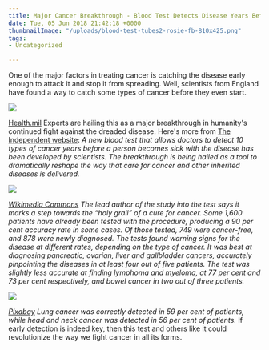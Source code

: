 ```yaml
---
title: Major Cancer Breakthrough - Blood Test Detects Disease Years Before It Occurs
date: Tue, 05 Jun 2018 21:42:18 +0000
thumbnailImage: "/uploads/blood-test-tubes2-rosie-fb-810x425.png"
tags:
- Uncategorized

---
```

One of the major factors in treating cancer is catching the disease early enough to attack it and stop it from spreading. Well, scientists from England have found a way to catch some types of cancer before they even start.

![](http://newsattorneys.staging.wpengine.com/wp-content/uploads/2018/06/blood-test-tubes2.jpg) 

[Health.mil](https://health.mil/News/Articles/2018/03/15/First-ever-blood-test-for-detecting-brain-injury-cleared-by-FDA) Experts are hailing this as a major breakthrough in humanity's continued fight against the dreaded disease. Here's more from [The Independent website](https://www.independent.co.uk/news/health/cancer-blood-test-tumour-detect-eric-klein-cleveland-centre-ohio-a8378356.html): _A new blood test that allows doctors to detect 10 types of cancer years before a person becomes sick with the disease has been developed by scientists. The breakthrough is being hailed as a tool to dramatically reshape the way that care for cancer and other inherited diseases is delivered._

  
![](http://newsattorneys.staging.wpengine.com/wp-content/uploads/2018/06/blood-test-tubes.jpg) 

[_Wikimedia Commons_](https://commons.wikimedia.org/wiki/File:Vacutainer_blood_bottles.jpg) _The lead author of the study into the test says it marks a step towards the “holy grail” of a cure for cancer. Some 1,600 patients have already been tested with the procedure, producing a 90 per cent accuracy rate in some cases. Of those tested, 749 were cancer-free, and 878 were newly diagnosed. The tests found warning signs for the disease at different rates, depending on the type of cancer. It was best at diagnosing pancreatic, ovarian, liver and gallbladder cancers, accurately pinpointing the diseases in at least four out of five patients. The test was slightly less accurate at finding lymphoma and myeloma, at 77 per cent and 73 per cent respectively, and bowel cancer in two out of three patients._

  
![](http://newsattorneys.staging.wpengine.com/wp-content/uploads/2018/06/researcher-lab-pixabay-woman-back-1024x682.jpg) 

[_Pixabay_](https://pixabay.com/en/laboratory-analysis-diagnostics-2815641/) _Lung cancer was correctly detected in 59 per cent of patients, while head and neck cancer was detected in 56 per cent of patients._ If early detection is indeed key, then this test and others like it could revolutionize the way we fight cancer in all its forms.